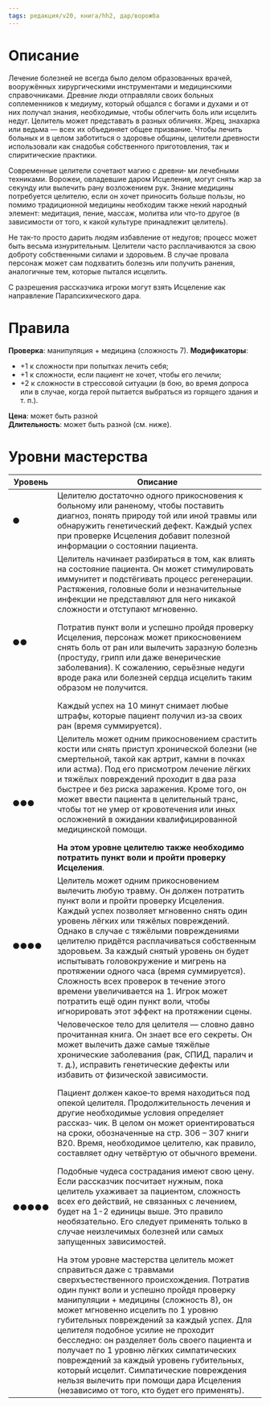 ```yaml
---
tags: редакция/v20, книга/hh2, дар/ворожба
---
```


# Описание

Лечение болезней не всегда было делом образованных врачей, вооружённых хирургическими инструментами и медицинскими справочниками. Древние люди отправляли своих больных соплеменников к медиуму, который общался с богами и духами и от них получал знания, необходимые, чтобы облегчить боль или исцелить недуг. Целитель может представать в разных обличиях. Жрец, знахарка или ведьма — всех их объединяет общее призвание. Чтобы лечить больных и в целом заботиться о здоровье общины, целители древности использовали как снадобья собственного приготовления, так и спиритические практики.

Современные целители сочетают магию с древни‐ ми лечебными техниками. Ворожеи, овладевшие даром Исцеления, могут снять жар за секунду или вылечить рану возложением рук. Знание медицины потребуется целителю, если он хочет приносить больше пользы, но помимо традиционной медицины необходим также некий народный элемент: медитация, пение, массаж, молитва или что‐то другое (в зависимости от того, к какой культуре принадлежит целитель).

Не так‐то просто дарить людям избавление от недугов; процесс может быть весьма изнурительным. Целители часто расплачиваются за свою доброту собственными силами и здоровьем. В случае провала персонаж может сам подхватить болезнь или получить ранения, аналогичные тем, которые пытался исцелить.

С разрешения рассказчика игроки могут взять Исцеление как направление Парапсихического дара.

# Правила

**Проверка**: манипуляция + медицина (сложность 7).
**Модификаторы**: 
- +1 к сложности при попытках лечить себя; 
- +1 к сложности, если пациент не хочет, чтобы его лечили; 
- +2 к сложности в стрессовой ситуации (в бою, во время допроса или в случае, когда герой пытается выбраться из горящего здания и т. п.).

**Цена**: может быть разной  
**Длительность**: может быть разной (см. ниже).

# Уровни мастерства

| Уровень | Описание                                                                                                                                                                                                                                                                                                                                                                                                                                                                                                                                                                                                                                                                                                                                                                                                                                                                                                                                                                                                                                                                                                                                                                                                                                                                                                                                                                                                                                                                                                                                               |
| ------- | ------------------------------------------------------------------------------------------------------------------------------------------------------------------------------------------------------------------------------------------------------------------------------------------------------------------------------------------------------------------------------------------------------------------------------------------------------------------------------------------------------------------------------------------------------------------------------------------------------------------------------------------------------------------------------------------------------------------------------------------------------------------------------------------------------------------------------------------------------------------------------------------------------------------------------------------------------------------------------------------------------------------------------------------------------------------------------------------------------------------------------------------------------------------------------------------------------------------------------------------------------------------------------------------------------------------------------------------------------------------------------------------------------------------------------------------------------------------------------------------------------------------------------------------------------ |
| ●       | Целителю достаточно одного прикосновения к больному или раненому, чтобы поставить диагноз, понять природу той или иной травмы или обнаружить генетический дефект. Каждый успех при проверке Исцеления добавит полезной информации о состоянии пациента.                                                                                                                                                                                                                                                                                                                                                                                                                                                                                                                                                                                                                                                                                                                                                                                                                                                                                                                                                                                                                                                                                                                                                                                                                                                                                                |
| ●●      | Целитель начинает разбираться в том, как влиять на состояние пациента. Он может стимулировать иммунитет и подстёгивать процесс регенерации. Растяжения, головные боли и незначительные инфекции не представляют для него никакой сложности и отступают мгновенно. <p></p> Потратив пункт воли и успешно пройдя проверку Исцеления, персонаж может прикосновением снять боль от ран или вылечить заразную болезнь (простуду, грипп или даже венерические заболевания). К сожалению, серьёзные недуги вроде рака или болезней сердца исцелить таким образом не получится. <p></p> Каждый успех на 10 минут снимает любые штрафы, которые пациент получил из‐за своих ран (время суммируется).                                                                                                                                                                                                                                                                                                                                                                                                                                                                                                                                                                                                                                                                                                                                                                                                                                                            |
| ●●●     | Целитель может одним прикосновением срастить кости или снять приступ хронической болезни (не смертельной, такой как артрит, камни в почках или астма). Под его присмотром лечение лёгких и тяжёлых повреждений проходит в два раза быстрее и без риска заражения. Кроме того, он может ввести пациента в целительный транс, чтобы тот не умер от кровотечения или иных осложнений в ожидании квалифицированной медицинской помощи. <p></p> **На этом уровне целителю также необходимо потратить пункт воли и пройти проверку Исцеления**.                                                                                                                                                                                                                                                                                                                                                                                                                                                                                                                                                                                                                                                                                                                                                                                                                                                                                                                                                                                                              |
| ●●●●    | Целитель может одним прикосновением вылечить любую травму. Он должен потратить пункт воли и пройти проверку Исцеления. Каждый успех позволяет мгновенно снять один уровень лёгких или тяжёлых повреждений. Однако в случае с тяжёлыми повреждениями целителю придётся расплачиваться собственным здоровьем. За каждый снятый уровень он будет испытывать головокружение и мигрень на протяжении одного часа (время суммируется). Сложность всех проверок в течение этого времени увеличивается на 1. Игрок может потратить ещё один пункт воли, чтобы игнорировать этот эффект на протяжении сцены.                                                                                                                                                                                                                                                                                                                                                                                                                                                                                                                                                                                                                                                                                                                                                                                                                                                                                                                                                    |
| ●●●●●   | Человеческое тело для целителя — словно давно прочитанная книга. Он знает все его секреты. Он может вылечить даже самые тяжёлые хронические заболевания (рак, СПИД, паралич и т. д.), исправить генетические дефекты или избавить от физической зависимости. <p></p> Пациент должен какое‐то время находиться под опекой целителя. Продолжительность лечения и другие необходимые условия определяет рассказ‐ чик. В целом он может ориентироваться на сроки, обозначенные на стр. 306 – 307 книги В20. Время, необходимое целителю, как правило, составляет одну четвёртую от обычного времени. <p></p> Подобные чудеса сострадания имеют свою цену. Если рассказчик посчитает нужным, пока целитель ухаживает за пациентом, сложность всех его действий, не связанных с лечением, будет на 1-2 единицы выше. Это правило необязательно. Его следует применять только в случае неизлечимых болезней или самых запущенных зависимостей.  <p></p> На этом уровне мастерства целитель может справиться даже с травмами сверхъестественного происхождения. Потратив один пункт воли и успешно пройдя проверку манипуляции + медицины (сложность 8), он может мгновенно исцелить по 1 уровню губительных повреждений за каждый успех. Для целителя подобное усилие не проходит бесследно: он разделяет боль своего пациента и получает по 1 уровню лёгких симпатических повреждений за каждый уровень губительных, который исцелит. Симпатические повреждения нельзя вылечить при помощи дара Исцеления (независимо от того, кто будет его применять). | 